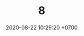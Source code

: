 ---
layout: teamCard
permalink: /team/:title.html
categories: pljmy24
maincover: /assets/logos/DFS.png
date: 2020-08-22 10:29:20 +0700
title: 08.
lugar: LJ
tag: johto042024

---